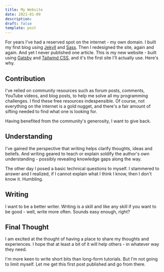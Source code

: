 ```yaml
---
title: My Website
date: 2021-01-09
description:
draft: false
template: post
---
```


<!-- intro -->

For years I've had a reserved spot on the internet - my own domain. I built my
first blog using [Jekyll](https://jekyllrb.com/) and
[Sass](https://sass-lang.com/). Then I redesigned the site, again and again. And
yet I never published one article. This is my new website - built using
[Gatsby](https://gatsbyjs.org/) and [Tailwind CSS](https://tailwindcss.com/),
and it's the first site I'll actually use. Here's why.

<!-- intro -->

## Contribution

I've relied on community resources such as forum posts, comments, YouTube
videos, and blog posts, to help me solve all my programming challenges. I find
these free resources indespensible. Of course, not everything on the internet is
a gold nugget, and there's a fair amount of sifting needed to find what one is
looking for.

Having benefited from the community's generosity, I want to give back.

## Understanding

I've gained the perspective that writing helps clarify thoughts, ideas and
beliefs. And writing geared to teach or explain soldify the author's own
understanding - possibly revealing knowledge gaps along the way.

The other day I posed a basic technical questions to myself. I stammered to
answer and I realized, if I cannot explain what I think I know, then I don't
know it. Humbling.

## Writing

I want to be a better writer. Writing is a skill and like any skill if you want
to be good - well, write more often. Sounds easy enough, right?

## Final Thought

I am excited at the thought of having a place to share my thoughts and
experiences. I hope that at least a bit of it will help others - in whatever way
they need.

I'm more keen to write short bits than long-form tutorials. But I'm not going to
limit myself. Let me get this first post published and go from there.

